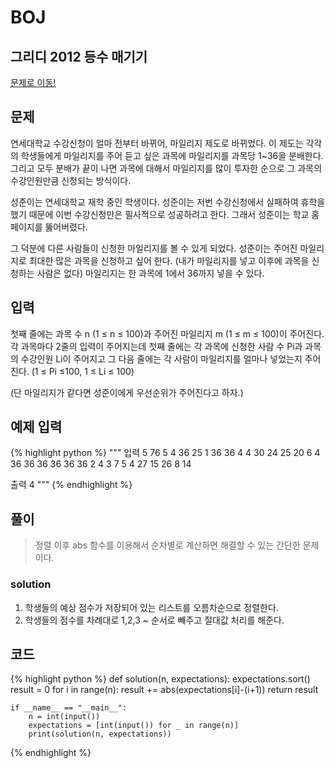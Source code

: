 # BOJ

## 그리디 2012 등수 매기기
[문제로 이동!](https://www.acmicpc.net/problem/12018)

## 문제

연세대학교 수강신청이 얼마 전부터 바뀌어, 마일리지 제도로 바뀌었다. 이 제도는 각각의 학생들에게 마일리지를 주어 듣고 싶은 과목에 마일리지를 과목당 1~36을 분배한다. 그리고 모두 분배가 끝이 나면 과목에 대해서 마일리지를 많이 투자한 순으로 그 과목의 수강인원만큼 신청되는 방식이다.

성준이는 연세대학교 재학 중인 학생이다. 성준이는 저번 수강신청에서 실패하여 휴학을 했기 때문에 이번 수강신청만은 필사적으로 성공하려고 한다. 그래서 성준이는 학교 홈페이지를 뚫어버렸다.

그 덕분에 다른 사람들이 신청한 마일리지를 볼 수 있게 되었다. 성준이는 주어진 마일리지로 최대한 많은 과목을 신청하고 싶어 한다. (내가 마일리지를 넣고 이후에 과목을 신청하는 사람은 없다) 마일리지는 한 과목에 1에서 36까지 넣을 수 있다.

## 입력

첫째 줄에는 과목 수 n (1 ≤ n ≤ 100)과 주어진 마일리지 m (1 ≤ m ≤ 100)이 주어진다. 각 과목마다 2줄의 입력이 주어지는데 첫째 줄에는 각 과목에 신청한 사람 수 Pi과 과목의 수강인원 Li이 주어지고 그 다음 줄에는 각 사람이 마일리지를 얼마나 넣었는지 주어진다. (1 ≤ Pi ≤100, 1 ≤ Li ≤ 100)

(단 마일리지가 같다면 성준이에게 우선순위가 주어진다고 하자.)

## 예제 입력
{% highlight python %}
"""
입력
5 76
5 4 
36 25 1 36 36
4 4
30 24 25 20
6 4
36 36 36 36 36 36
2 4
3 7
5 4
27 15 26 8 14

출력
4
"""
{% endhighlight %}

## 풀이
> 정렬 이후 abs 함수를 이용해서 순차별로 계산하면 해결할 수 있는 간단한 문제이다.

### solution
1. 학생들의 예상 점수가 저장되어 있는 리스트를 오름차순으로 정렬한다.
2. 학생들의 점수를 차례대로 1,2,3 ~ 순서로 빼주고 절대값 처리를 해준다.

## 코드

{% highlight python %}
    def solution(n, expectations):
        expectations.sort()
        result = 0
        for i in range(n):
            result += abs(expectations[i]-(i+1))
        return result
    
    
    if __name__ == "__main__":
        n = int(input())
        expectations = [int(input()) for _ in range(n)]
        print(solution(n, expectations))
{% endhighlight %}